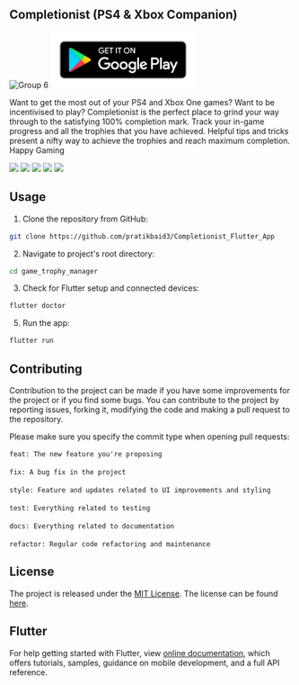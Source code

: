 ## Completionist (PS4 & Xbox Companion)

![Group 6](https://user-images.githubusercontent.com/52864956/110070862-e9760f80-7da0-11eb-8676-79411f38d451.png)
<a href="https://play.google.com/store/apps/details?id=co.turingcreatives.game_trophy_manager"><img src="images/google-play-badge.png" alt="Google Play" height=100px></a>

Want to get the most out of your PS4 and Xbox One games? Want to be incentivised to play? Completionist is the perfect place to grind your way through to the satisfying 100% completion mark. Track your in-game progress and all the trophies that you have achieved. Helpful tips and tricks present a nifty way to achieve the trophies and reach maximum completion. Happy Gaming


<img src="https://user-images.githubusercontent.com/52864956/110071408-f9daba00-7da1-11eb-8faa-7f2763bf08e8.png" width=250> <img src="https://user-images.githubusercontent.com/52864956/110070985-30fc9b80-7da1-11eb-9d3d-fb68f4d5ad0d.png" width=250> <img src="https://user-images.githubusercontent.com/52864956/110070971-2a6e2400-7da1-11eb-8d30-d2449164cbc7.png" width=250> <img src="https://user-images.githubusercontent.com/52864956/110070987-31953200-7da1-11eb-913f-e6c467b5d530.png" width=250> <img src="https://user-images.githubusercontent.com/52864956/110070989-322dc880-7da1-11eb-975d-2ce90e126400.png" width=250>

## Usage

1. Clone the repository from GitHub:

```bash
git clone https://github.com/pratikbaid3/Completionist_Flutter_App
```

2. Navigate to project's root directory:

```bash
cd game_trophy_manager
```

3. Check for Flutter setup and connected devices:

```bash
flutter doctor
```

5. Run the app:

```bash
flutter run
```

## Contributing

Contribution to the project can be made if you have some improvements for the project or if you find some bugs.
You can contribute to the project by reporting issues, forking it, modifying the code and making a pull request to the repository.

Please make sure you specify the commit type when opening pull requests:

```
feat: The new feature you're proposing

fix: A bug fix in the project

style: Feature and updates related to UI improvements and styling

test: Everything related to testing

docs: Everything related to documentation

refactor: Regular code refactoring and maintenance
```

## License

The project is released under the [MIT License](http://www.opensource.org/licenses/mit-license.php). The license can be found [here](LICENSE).

## Flutter

For help getting started with Flutter, view
[online documentation](https://flutter.dev/docs), which offers tutorials,
samples, guidance on mobile development, and a full API reference.
